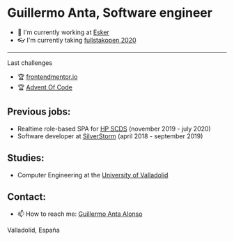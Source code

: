 # Guillermo Anta, Software engineer

- 💼 I'm currently working at [Esker](https://www.esker.com/) 
- 👓 I'm currently taking [fullstakopen 2020](https://fullstackopen.com/en/)
--- 
Last challenges
- 🏆 [frontendmentor.io](https://www.frontendmentor.io/profile/Antazx)
- 🏆 [Advent Of Code](https://adventofcode.com/)

## Previous jobs:
- Realtime role-based SPA for [HP SCDS](https://hpscds.com/observatorio-hp/) (november 2019 - july 2020)
- Software developer at [SilverStorm](https://www.silver-storm.com/es/) (april 2018 - september 2019)

## Studies:
- Computer Engineering at the [University of Valladolid](uva.es/export/sites/uva/)

## Contact:
- 📫 How to reach me: [Guillermo Anta Alonso](mailto:guillermoantataz@gmail.com)


Valladolid, España
